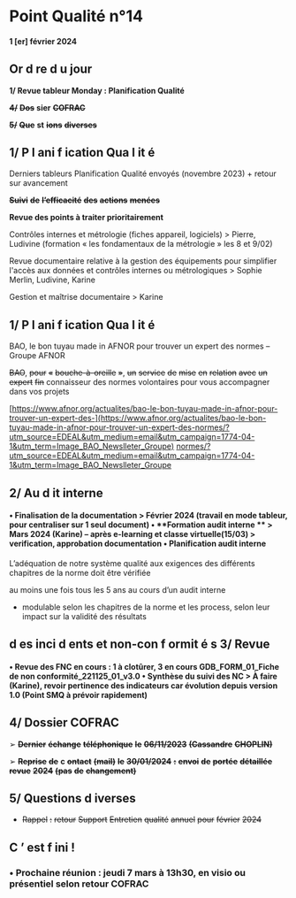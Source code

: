 # Point Qualité n°14

#### 1 [er] février 2024

## Or d re d u jour

**1/ Revue tableur Monday : Planification Qualité**

~~**4/**~~ ~~**Dos**~~ **sier** ~~**COFRAC**~~

~~**5/**~~ ~~**Que**~~ **st** ~~**ions**~~ ~~**diverses**~~

## 1/ P l ani f ication Qua l it é


Derniers tableurs Planification Qualité envoyés (novembre 2023) + retour sur avancement

~~**Suivi**~~ ~~**de**~~ ~~**l’efficacité**~~ ~~**des**~~ ~~**actions**~~ ~~**menées**~~

**Revue des points à traiter prioritairement**

Contrôles internes et métrologie (fiches appareil, logiciels) > Pierre, Ludivine (formation « les fondamentaux de la
métrologie » les 8 et 9/02)

Revue documentaire relative à la gestion des équipements pour simplifier l'accès aux données et contrôles internes
ou métrologiques > Sophie Merlin, Ludivine, Karine

Gestion et maîtrise documentaire > Karine

## 1/ P l ani f ication Qua l it é

BAO, le bon tuyau made in AFNOR pour trouver un expert des normes – Groupe AFNOR

~~BAO~~, ~~pour~~ ~~«~~ ~~bouche-à-oreille~~ ~~»~~, ~~un~~ ~~service~~ ~~de~~ ~~mise~~ ~~en~~ ~~relation~~ ~~avec~~ ~~un~~ ~~expert~~ ~~fin~~
connaisseur des normes volontaires pour vous accompagner dans vos projets

[https://www.afnor.org/actualites/bao-le-bon-tuyau-made-in-afnor-pour-trouver-un-expert-des-](https://www.afnor.org/actualites/bao-le-bon-tuyau-made-in-afnor-pour-trouver-un-expert-des-normes/?utm_source=EDEAL&utm_medium=email&utm_campaign=1774-04-1&utm_term=Image_BAO_Newslleter_Groupe)
[normes/?utm_source=EDEAL&utm_medium=email&utm_campaign=1774-04-](https://www.afnor.org/actualites/bao-le-bon-tuyau-made-in-afnor-pour-trouver-un-expert-des-normes/?utm_source=EDEAL&utm_medium=email&utm_campaign=1774-04-1&utm_term=Image_BAO_Newslleter_Groupe)
[1&utm_term=Image_BAO_Newslleter_Groupe](https://www.afnor.org/actualites/bao-le-bon-tuyau-made-in-afnor-pour-trouver-un-expert-des-normes/?utm_source=EDEAL&utm_medium=email&utm_campaign=1774-04-1&utm_term=Image_BAO_Newslleter_Groupe)

## 2/ Au d it interne
#### • Finalisation de la documentation > Février 2024 (travail en mode tableur, pour centraliser sur 1 seul document) • **Formation audit interne ** > Mars 2024 (Karine) – après e-learning et classe virtuelle(15/03) > verification, approbation documentation • **Planification audit interne**

L’adéquation de notre système qualité aux exigences des différents chapitres de la norme doit être
vérifiée

  au moins une fois tous les 5 ans au cours d’un audit interne

  - modulable selon les chapitres de la norme et les process, selon leur impact sur la validité des résultats

## d es inci d ents et non-con f ormit é s 3/ Revue
#### • Revue des FNC en cours : 1 à clotûrer, 3 en cours GDB_FORM_01_Fiche de non conformité_221125_01_v3.0 • Synthèse du suivi des NC > À faire (Karine), revoir pertinence des indicateurs car évolution depuis version 1.0 (Point SMQ à prévoir rapidement)

## 4/ Dossier COFRAC

➢ ~~**Dernier**~~ ~~**échange**~~ ~~**téléphonique**~~ ~~**le**~~ ~~**06/11/2023**~~ ~~**(Cassandre**~~ ~~**CHOPLIN)**~~

➢ ~~**Reprise**~~ ~~**de**~~ **c** ~~**ontact**~~ ~~**(mail)**~~ ~~**le**~~ ~~**30/01/2024**~~ ~~**:**~~ ~~**envoi**~~ ~~**de**~~ ~~**portée**~~ ~~**détaillée**~~ ~~**revue**~~ ~~**2024**~~ ~~**(pas**~~ ~~**de**~~ ~~**changement)**~~

## 5/ Questions d iverses

- ~~Rappel~~ ~~:~~ ~~retour~~ ~~Support~~ ~~Entretien~~ ~~qualité~~ ~~annuel~~ ~~pour~~ ~~février~~ ~~2024~~

## C ’ est f ini !
### • **Prochaine réunion : jeudi 7 mars à 13h30, en visio ou présentiel selon retour COFRAC**

